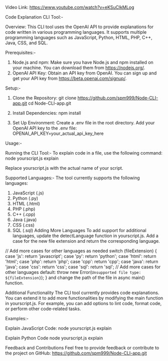 Video Link: https://www.youtube.com/watch?v=eKSuClkMLog


Code Explanation CLI Tool:-

Overview:
This CLI tool uses the OpenAI API to provide explanations for code written in various programming languages. It supports multiple programming languages such as JavaScript, Python, HTML, PHP, C++, Java, CSS, and SQL.

Prerequisites:-
1. Node.js and npm: Make sure you have Node.js and npm installed on your machine. You can download them from https://nodejs.org/.
2. OpenAI API Key: Obtain an API key from OpenAI. You can sign up and get your API key from https://beta.openai.com/signup/.


Setup:-
1. Clone the Repository:
git clone https://github.com/spm999/Node-CLI-app.git
cd Node-CLI-app.git

2. Install Dependencies:
npm install

3. Set Up Environment:
Create a .env file in the root directory. Add your OpenAI API key to the .env file:
OPENAI_API_KEY=your_actual_api_key_here


Usage:-

Running the CLI Tool:-
To explain code in a file, use the following command:
node yourscript.js explain

Replace yourscript.js with the actual name of your script.

Supported Languages:-
The tool currently supports the following languages:

1. JavaScript (.js)
2. Python (.py)
3. HTML (.html)
4. PHP (.php)
5. C++ (.cpp)
6. Java (.java)
7. CSS (.css)
8. SQL (.sql)
Adding More Languages
To add support for additional languages, update the detectLanguage function in yourscript.js. Add a case for the new file extension and return the corresponding language.

// Add more cases for other languages as needed
switch (fileExtension) {
  case 'js':
    return 'javascript';
  case 'py':
    return 'python';
  case 'html':
    return 'html';
  case 'php':
    return 'php';
  case 'cpp':
    return 'cpp';
  case 'java':
    return 'java';
  case 'css':
    return 'css';
  case 'sql':
    return 'sql';
  // Add more cases for other languages
  default:
    throw new Error(`Unsupported file type: ${fileExtension}`);
}
and change the path of the file in async main() function.



Additional Functionality
The CLI tool currently provides code explanations. You can extend it to add more functionalities by modifying the main function in yourscript.js. For example, you can add options to lint code, format code, or perform other code-related tasks.


Examples:-

Explain JavaScript Code:
node yourscript.js explain

Explain Python Code
node yourscript.js explain


Feedback and Contributions
Feel free to provide feedback or contribute to the project on GitHub: 
https://github.com/spm999/Node-CLI-app.git

















